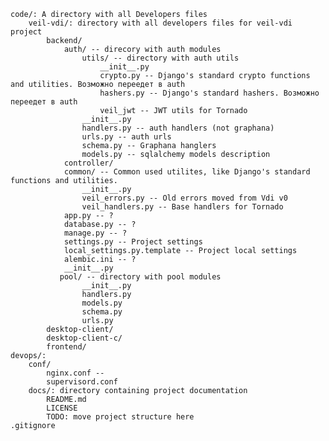     code/: A directory with all Developers files
        veil-vdi/: directory with all developers files for veil-vdi project
            backend/
                auth/ -- direcory with auth modules
                    utils/ -- directory with auth utils
                        __init__.py
                        crypto.py -- Django's standard crypto functions and utilities. Возможно переедет в auth
                        hashers.py -- Django's standard hashers. Возможно переедет в auth
                        veil_jwt -- JWT utils for Tornado                        
                    __init__.py
                    handlers.py -- auth handlers (not graphana)
                    urls.py -- auth urls
                    schema.py -- Graphana hanglers
                    models.py -- sqlalchemy models description
                controller/
                common/ -- Common used utilites, like Django's standard functions and utilities.
                    __init__.py
                    veil_errors.py -- Old errors moved from Vdi v0
                    veil_handlers.py -- Base handlers for Tornado 
                app.py -- ?
                database.py -- ?
                manage.py -- ?
                settings.py -- Project settings
                local_settings.py.template -- Project local settings
                alembic.ini -- ?
                __init__.py
               pool/ -- directory with pool modules
                    __init__.py
                    handlers.py
                    models.py
                    schema.py
                    urls.py
            desktop-client/
            desktop-client-c/
            frontend/
    devops/:
        conf/
            nginx.conf -- 
            supervisord.conf
        docs/: directory containing project documentation
            README.md
            LICENSE
            TODO: move project structure here
    .gitignore
